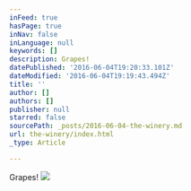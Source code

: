 ```yaml
---
inFeed: true
hasPage: true
inNav: false
inLanguage: null
keywords: []
description: Grapes!
datePublished: '2016-06-04T19:20:33.101Z'
dateModified: '2016-06-04T19:19:43.494Z'
title: ''
author: []
authors: []
publisher: null
starred: false
sourcePath: _posts/2016-06-04-the-winery.md
url: the-winery/index.html
_type: Article

---
```

Grapes!
![](https://the-grid-user-content.s3-us-west-2.amazonaws.com/a17b08f2-53a1-4326-a92f-9b347c293ea8.jpg)